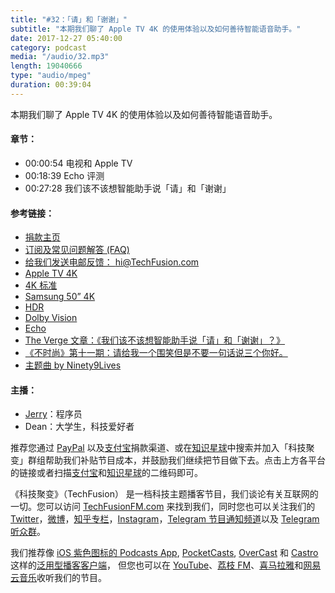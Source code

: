 ```yaml
---
title: "#32：「请」和「谢谢」"
subtitle: "本期我们聊了 Apple TV 4K 的使用体验以及如何善待智能语音助手。"
date: 2017-12-27 05:40:00
category: podcast
media: "/audio/32.mp3"
length: 19040666 
type: "audio/mpeg"
duration: 00:39:04
---
```


本期我们聊了 Apple TV 4K 的使用体验以及如何善待智能语音助手。

#### 章节：

- 00:00:54 电视和 Apple TV
- 00:18:39 Echo 评测
- 00:27:28 我们该不该想智能助手说「请」和「谢谢」


#### 参考链接：

- [捐款主页](https://techfusionfm.com/donate)
- [订阅及常见问题解答 (FAQ)](https://techfusionfm.com/faq)
- [给我们发送电邮反馈： hi@TechFusion.com](mailto:hi@techfusionfm.com)
- [Apple TV 4K](https://www.apple.com/apple-tv-4k/)
- [4K 标准](https://en.wikipedia.org/wiki/4K_resolution)
- [Samsung 50” 4K](http://www.samsung.com/ca/tvs/uhdtv-mu6103/)
- [HDR](https://en.wikipedia.org/wiki/High-dynamic-range_imaging)
- [Dolby Vision](https://www.dolby.com/cn/zh/technologies/dolby-vision.html)
- [Echo](https://www.amazon.com/all-new-amazon-echo-speaker-with-wifi-alexa-dark-charcoal/dp/B06XCM9LJ4)
- [The Verge 文章：《我们该不该想智能助手说「请」和「谢谢」？》](https://www.theverge.com/circuitbreaker/2017/12/10/16751232/smart-assistants-please-thank-you-politeness-manners-alexa-siri-google-cortana)
- [《不时尚》第十一期：请给我一个围笑但是不要一句话说三个你好。](https://bowuzhi.fm/bushishang/10)
- [主题曲 by Ninety9Lives](http://99l.tv/BleedingThroughYU)

#### 主播：

- [Jerry](https://twitter.com/jerryfzhang)：程序员
- Dean：大学生，科技爱好者

推荐您通过 [PayPal](https://paypal.me/techfusionfm/5) 以及[支付宝](HTTPS://QR.ALIPAY.COM/FKX09288AJOENI0MVZXM12)捐款渠道、或在[知识星球](https://www.xiaomiquan.com)中搜索并加入「科技聚变」群组帮助我们补贴节目成本，并鼓励我们继续把节目做下去。点击上方各平台的链接或者扫描[支付宝](https://techfusionfm.com/images/QR.JPG)和[知识星球](https://t.zsxq.com/IEmEM3f)的二维码即可。

《科技聚变》（TechFusion） 是一档科技主题播客节目，我们谈论有关互联网的一切。您可以访问 [TechFusionFM.com](https://TechFusionFM.com) 来找到我们，同时您也可以关注我们的 [Twitter](http://twitter.com/TechFusionFM)，[微博](http://weibo.com/TechFusionFM)，[知乎专栏](https://zhuanlan.zhihu.com/TechFusion)，[Instagram](http://instagram.com/TechFusionFM)，[Telegram 节目通知频道](https://t.me/TechFusionFM)以及 [Telegram 听众群](https://t.me/TechFusionChat)。

我们推荐像 [iOS 紫色图标的 Podcasts App](https://itunes.apple.com/cn/podcast/id1202658654), [PocketCasts](http://pca.st/podcast/28fcd200-cc7c-0134-10da-25324e2a541d), [OverCast](https://overcast.fm) 和 [Castro](http://supertop.co/castro/) 这样的[泛用型播客客户端](https://techfusionfm.com/faq)， 但您也可以在 [YouTube](https://www.youtube.com/channel/UC6uvHf21Tjm5lepw6P2Ki-Q)、[荔枝 FM](https://www.lizhi.fm/1494013/)、[喜马拉雅](http://www.ximalaya.com/72456289/album/6648521)和[网易云音乐](http://music.163.com/#/djradio?id=347498120)收听我们的节目。
